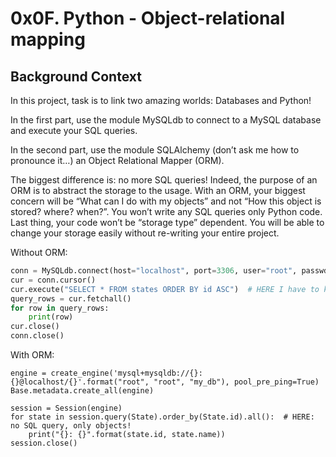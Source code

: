 # 0x0F. Python - Object-relational mapping

## Background Context
In this project, task is to link two amazing worlds: Databases and Python!

In the first part, use the module MySQLdb to connect to a MySQL database and execute your SQL queries.

In the second part, use the module SQLAlchemy (don’t ask me how to pronounce it…) an Object Relational Mapper (ORM).

The biggest difference is: no more SQL queries! Indeed, the purpose of an ORM is to abstract the storage to the usage. With an ORM, your biggest concern will be “What can I do with my objects” and not “How this object is stored? where? when?”. You won’t write any SQL queries only Python code. Last thing, your code won’t be “storage type” dependent. You will be able to change your storage easily without re-writing your entire project.

Without ORM:

```python
conn = MySQLdb.connect(host="localhost", port=3306, user="root", passwd="root", db="my_db", charset="utf8")
cur = conn.cursor()
cur.execute("SELECT * FROM states ORDER BY id ASC")  # HERE I have to know SQL to grab all states in my database
query_rows = cur.fetchall()
for row in query_rows:
    print(row)
cur.close()
conn.close()


```
With ORM:
```
engine = create_engine('mysql+mysqldb://{}:{}@localhost/{}'.format("root", "root", "my_db"), pool_pre_ping=True)
Base.metadata.create_all(engine)

session = Session(engine)
for state in session.query(State).order_by(State.id).all():  # HERE: no SQL query, only objects!
    print("{}: {}".format(state.id, state.name))
session.close()

```
